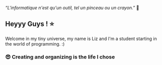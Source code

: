 *“L'informatique n'est qu'un outil, tel un pinceau ou un crayon.”* 🌠


## Heyyy Guys ! ⭐
Welcome in my tiny universe, my name is Liz and I'm a student starting in the world of programming. :)

### 😎 Creating and organizing is the life I chose
